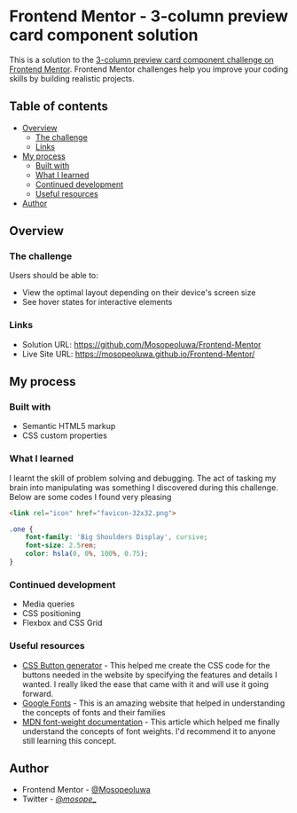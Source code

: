 # Frontend Mentor - 3-column preview card component solution

This is a solution to the [3-column preview card component challenge on Frontend Mentor](https://www.frontendmentor.io/challenges/3column-preview-card-component-pH92eAR2-). Frontend Mentor challenges help you improve your coding skills by building realistic projects. 

## Table of contents

- [Overview](#overview)
  - [The challenge](#the-challenge)
  - [Links](#links)
- [My process](#my-process)
  - [Built with](#built-with)
  - [What I learned](#what-i-learned)
  - [Continued development](#continued-development)
  - [Useful resources](#useful-resources)
- [Author](#author)

## Overview

### The challenge

Users should be able to:

- View the optimal layout depending on their device's screen size
- See hover states for interactive elements

### Links

- Solution URL: https://github.com/Mosopeoluwa/Frontend-Mentor
- Live Site URL: https://mosopeoluwa.github.io/Frontend-Mentor/

## My process

### Built with

- Semantic HTML5 markup
- CSS custom properties

### What I learned
I learnt the skill of problem solving and debugging. The act of tasking my brain into manipulating was something I discovered during this challenge. Below are some codes I found very pleasing

```html
<link rel="icon" href="favicon-32x32.png">
```
```css
.one {
    font-family: 'Big Shoulders Display', cursive;
    font-size: 2.5rem;
    color: hsla(0, 0%, 100%, 0.75);
}
```

### Continued development
 - Media queries
 - CSS positioning
 - Flexbox and CSS Grid

### Useful resources

- [CSS Button generator](https://css3buttongenerator.com) - This helped me create the CSS code for the buttons needed in the website by specifying the features and details I wanted. I really liked the ease that came with it and will use it going forward.
- [Google Fonts](https://fonts.google.com/) - This is an amazing website that helped in understanding the concepts of fonts and their families
- [MDN font-weight documentation](https://developer.mozilla.org/en-US/docs/Web/CSS/font-weight) - This article which helped me finally understand the concepts of font weights. I'd recommend it to anyone still learning this concept.


## Author
- Frontend Mentor - [@Mosopeoluwa](https://www.frontendmentor.io/profile/Mosopeoluwa)
- Twitter - [@_mosope__](https://www.twitter.com/_mosope__)
